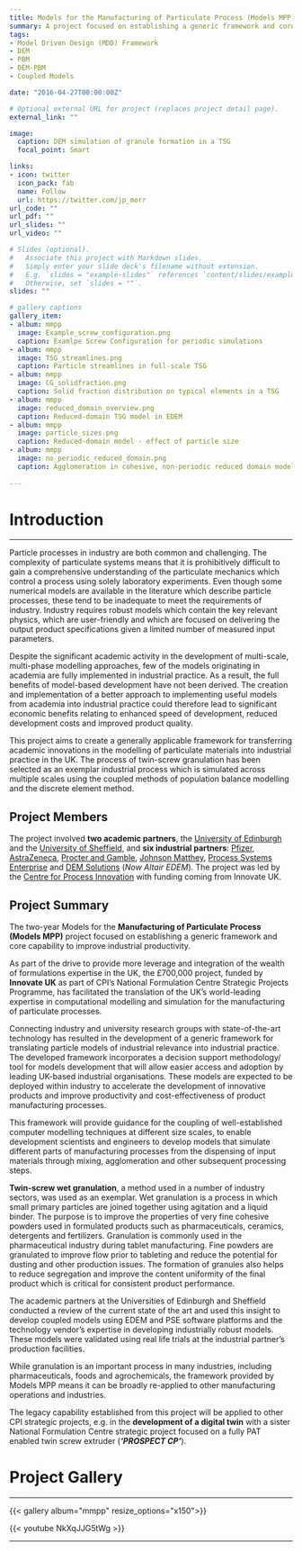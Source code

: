 ```yaml
---
title: Models for the Manufacturing of Particulate Process (Models MPP)
summary: A project focused on establishing a generic framework and core capability to improve industrial productivity.
tags:
- Model Driven Design (MDD) Framework
- DEM
- PBM
- DEM-PBM
- Coupled Models

date: "2016-04-27T00:00:00Z"

# Optional external URL for project (replaces project detail page).
external_link: ""

image:
  caption: DEM simulation of granule formation in a TSG
  focal_point: Smart

links:
- icon: twitter
  icon_pack: fab
  name: Follow
  url: https://twitter.com/jp_morr
url_code: ""
url_pdf: ""
url_slides: ""
url_video: ""

# Slides (optional).
#   Associate this project with Markdown slides.
#   Simply enter your slide deck's filename without extension.
#   E.g. `slides = "example-slides"` references `content/slides/example-slides.md`.
#   Otherwise, set `slides = ""`.
slides: ""

# gallery captions
gallery_item:
- album: mmpp
  image: Example_screw_configuration.png
  caption: Examlpe Screw Configuration for periodic simulations
- album: mmpp
  image: TSG_streamlines.png
  caption: Particle streamlines in full-scale TSG
- album: mmpp
  image: CG_solidfraction.png
  caption: Solid fraction distribution on typical elements in a TSG
- album: mmpp
  image: reduced_domain_overview.png
  caption: Reduced-domain TSG model in EDEM
- album: mmpp
  image: particle_sizes.png
  caption: Reduced-domain model - effect of particle size
- album: mmpp
  image: no_periodic_reduced_domain.png
  caption: Agglomeration in cohesive, non-periodic reduced domain model
  
---
```



# Introduction
---

Particle processes in industry are both common and challenging. The complexity of particulate systems means that it is prohibitively difficult to gain a comprehensive understanding of the particulate mechanics which control a process using solely laboratory experiments. Even though some numerical models are available in the literature which describe particle processes, these tend to be inadequate to meet the requirements of industry. 
Industry requires robust models which contain the key relevant physics, which are user-friendly and which are focused on delivering the output product specifications given a limited number of measured input parameters.

Despite the significant academic activity in the development of multi-scale, multi-phase modelling approaches, few of the models originating in academia are fully implemented in industrial practice. 
As a result, the full benefits of model-based development have not been derived. The creation and implementation of a better approach to implementing useful models from academia into industrial practice could therefore lead to significant economic benefits relating to enhanced speed of development, reduced development costs and improved product quality.

This project aims to create a generally applicable framework for transferring academic innovations in the modelling of particulate materials into industrial practice in the UK. The process of twin-screw granulation has been selected as an exemplar industrial process which is simulated across multiple scales using the coupled methods of population balance modelling and the discrete element method.

## Project Members
The project involved **two academic partners**, the [University of Edinburgh](https://www.ed.ac.uk/) and the [University of Sheffield](https://www.sheffield.ac.uk/), and **six industrial partners**: [Pfizer](https://www.pfizer.co.uk/), [AstraZeneca](https://www.astrazeneca.co.uk/), [Procter and Gamble](https://www.pg.co.uk/), [Johnson Matthey](https://matthey.com/en), [Process Systems Enterprise](https://www.psenterprise.com/) and [DEM Solutions](https://www.altair.com/edem/) (*Now Altair EDEM*). The project was led by the [Centre for Process Innovation](https://www.uk-cpi.com/) with funding coming from Innovate UK.


## Project Summary
The two-year Models for the **Manufacturing of Particulate Process (Models MPP)** project focused on establishing a generic framework and core capability to improve industrial productivity.

As part of the drive to provide more leverage and integration of the wealth of formulations expertise in the UK, the £700,000 project, funded by **Innovate UK** as part of CPI’s National Formulation Centre Strategic Projects Programme, has facilitated the translation of the UK’s world-leading expertise in computational modelling and simulation for the manufacturing of particulate processes. 

Connecting industry and university research groups with state-of-the-art technology has resulted in the development of a generic framework for translating particle models of industrial relevance into industrial practice. The developed framework incorporates a decision support methodology/​tool for models development that will allow easier access and adoption by leading UK-based industrial organisations. 
These models are expected to be deployed within industry to accelerate the development of innovative products and improve productivity and cost-effectiveness of product manufacturing processes.

This framework will provide guidance for the coupling of well-established computer modelling techniques at different size scales, to enable development scientists and engineers to develop models that simulate different parts of manufacturing processes from the dispensing of input materials through mixing, agglomeration and other subsequent processing steps.

**Twin-screw wet granulation**, a method used in a number of industry sectors, was used as an exemplar. Wet granulation is a process in which small primary particles are joined together using agitation and a liquid binder. The purpose is to improve the properties of very fine cohesive powders used in formulated products such as pharmaceuticals, ceramics, detergents and fertilizers.
Granulation is commonly used in the pharmaceutical industry during tablet manufacturing. Fine powders are granulated to improve flow prior to tableting and reduce the potential for dusting and other production issues. The formation of granules also helps to reduce segregation and improve the content uniformity of the final product which is critical for consistent product performance.

The academic partners at the Universities of Edinburgh and Sheffield conducted a review of the current state of the art and used this insight to develop coupled models using EDEM and PSE software platforms and the technology vendor’s expertise in developing industrially robust models. These models were validated using real life trials at the industrial partner’s production facilities. 

While granulation is an important process in many industries, including pharmaceuticals, foods and agrochemicals, the framework provided by Models MPP means it can be broadly re-applied to other manufacturing operations and industries.

The legacy capability established from this project will be applied to other CPI strategic projects, e.g. in the **development of a digital twin** with a sister National Formulation Centre strategic project focused on a fully PAT enabled twin screw extruder (***‘PROSPECT CP’***).




# Project Gallery
---

{{< gallery album="mmpp" resize_options="x150">}} 

{{< youtube NkXqJJG5tWg >}}

---